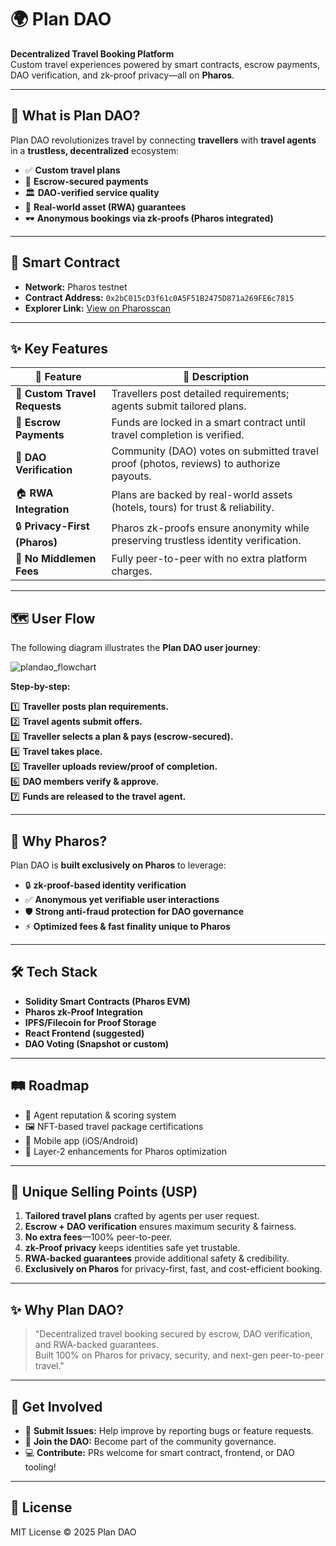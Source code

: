# 🌍 Plan DAO

**Decentralized Travel Booking Platform**  
Custom travel experiences powered by smart contracts, escrow payments, DAO verification, and zk-proof privacy—all on **Pharos**.

---

## 🚀 What is Plan DAO?

Plan DAO revolutionizes travel by connecting **travellers** with **travel agents** in a **trustless, decentralized** ecosystem:

- ✅ **Custom travel plans**
- 🔐 **Escrow-secured payments**
- 🏛️ **DAO-verified service quality**
- 🏢 **Real-world asset (RWA) guarantees**
- 🕶️ **Anonymous bookings via zk-proofs (Pharos integrated)**

---

## 🔗 Smart Contract

- **Network:** Pharos testnet
- **Contract Address:** `0x2bC015cD3f61c0A5F51B2475D871a269FE6c7815`
- **Explorer Link:** [View on Pharosscan](https://pharosscan.xyz/address/0x2bC015cD3f61c0A5F51B2475D871a269FE6c7815)

---

## ✨ Key Features

| 🚀 Feature                        | 💬 Description                                                                                   |
|-----------------------------------|-------------------------------------------------------------------------------------------------|
| 📝 **Custom Travel Requests**     | Travellers post detailed requirements; agents submit tailored plans.                             |
| 💸 **Escrow Payments**            | Funds are locked in a smart contract until travel completion is verified.                        |
| 👥 **DAO Verification**           | Community (DAO) votes on submitted travel proof (photos, reviews) to authorize payouts.          |
| 🏠 **RWA Integration**            | Plans are backed by real-world assets (hotels, tours) for trust & reliability.                   |
| 🔒 **Privacy-First (Pharos)**     | Pharos zk-proofs ensure anonymity while preserving trustless identity verification.              |
| 🚫 **No Middlemen Fees**          | Fully peer-to-peer with no extra platform charges.                                               |

---

## 🗺️ User Flow

The following diagram illustrates the **Plan DAO user journey**:


![plandao_flowchart](https://github.com/user-attachments/assets/1f200915-9848-4d4b-86f1-597431d67ff5)


**Step-by-step:**

1️⃣ **Traveller posts plan requirements.**  
2️⃣ **Travel agents submit offers.**  
3️⃣ **Traveller selects a plan & pays (escrow-secured).**  
4️⃣ **Travel takes place.**  
5️⃣ **Traveller uploads review/proof of completion.**  
6️⃣ **DAO members verify & approve.**  
7️⃣ **Funds are released to the travel agent.**

---

## 🔑 Why Pharos?

Plan DAO is **built exclusively on Pharos** to leverage:

- 🔒 **zk-proof-based identity verification**
- ✅ **Anonymous yet verifiable user interactions**
- 🛡️ **Strong anti-fraud protection for DAO governance**
- ⚡ **Optimized fees & fast finality unique to Pharos**

---

## 🛠️ Tech Stack

- **Solidity Smart Contracts (Pharos EVM)**
- **Pharos zk-Proof Integration**
- **IPFS/Filecoin for Proof Storage**
- **React Frontend (suggested)**
- **DAO Voting (Snapshot or custom)**

---

## 🛤️ Roadmap

- 🏅 Agent reputation & scoring system
- 🖼️ NFT-based travel package certifications
- 📱 Mobile app (iOS/Android)
- 🔗 Layer-2 enhancements for Pharos optimization

---

## 🌟 Unique Selling Points (USP)

1. **Tailored travel plans** crafted by agents per user request.
2. **Escrow + DAO verification** ensures maximum security & fairness.
3. **No extra fees**—100% peer-to-peer.
4. **zk-Proof privacy** keeps identities safe yet trustable.
5. **RWA-backed guarantees** provide additional safety & credibility.
6. **Exclusively on Pharos** for privacy-first, fast, and cost-efficient booking.

---

## ✨ Why Plan DAO?

> "Decentralized travel booking secured by escrow, DAO verification, and RWA-backed guarantees.  
Built 100% on Pharos for privacy, security, and next-gen peer-to-peer travel."

---

## 🤝 Get Involved

- 📢 **Submit Issues:** Help improve by reporting bugs or feature requests.
- 👥 **Join the DAO:** Become part of the community governance.
- 💻 **Contribute:** PRs welcome for smart contract, frontend, or DAO tooling!

---

## 📄 License

MIT License © 2025 Plan DAO
